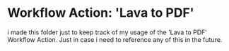 # Workflow Action: 'Lava to PDF'

i made this folder just to keep track of my usage of the 'Lava to PDF' Workflow Action. Just in case i need to reference any of this in the future.